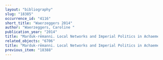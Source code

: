```yaml
---
layout: "bibliography"
slug: "18385"
occurrence_id: "4116"
short_title: "Waerzeggers 2014"
author: "Waerzeggers, Caroline "
publication_year: "2014"
title: "Marduk-rēmanni. Local Networks and Imperial Politics in Achaemenid Babylonia. OLA 233 (Leuven - Paris - Walpole)"
related_objects: "6706"
title: "Marduk-rēmanni. Local Networks and Imperial Politics in Achaemenid Babylonia. OLA 233 (Leuven - Paris - Walpole)"
previous_item: "18388"
---
```

